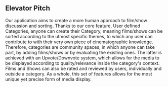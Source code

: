 ## Elevator Pitch

Our application aims to create a more human approach to film/show discussion and sorting. Thanks to our core feature, User defined Categories, anyone can create their Category, meaning films/shows can be sorted according to the utmost specific themes, to which any user can contribute to with their very own piece of cinematographic knowledge. Therefore, categories are community spaces, in which anyone can take part, by adding films/shows or by evaluating the existing ones. The latter is achieved with an Upvote/Downvote system, which allows for the media to be displayed according to quality/relevance inside the category's context. Films and Shows can also be rated and reviewed by users, individually and outside a category. As a whole, this set of features allows for the most unique yet precise form of media display.

